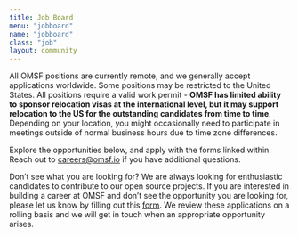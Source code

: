 ```yaml
---
title: Job Board
menu: "jobboard"
name: "jobboard"
class: "job"
layout: community
---
```

All OMSF positions are currently remote, and we generally accept applications worldwide. Some positions may be restricted to the United States. All positions require a valid work permit - **OMSF has limited ability to sponsor relocation visas at the international level, but it may support relocation to the US for the outstanding candidates from time to time**. Depending on your location, you might occasionally need to participate in meetings outside of normal business hours due to time zone differences.

Explore the opportunities below, and apply with the forms linked within. Reach out to [careers@omsf.io](mailto:careers@omsf.io) if you have additional questions. 

Don’t see what you are looking for? We are always looking for enthusiastic candidates to contribute to our open source projects. If you are interested in building a career at OMSF and don’t see the opportunity you are looking for, please let us know by filling out this [form](https://forms.gle/ChzBhUWKBqVPk1QR7). We review these applications on a rolling basis and we will get in touch when an appropriate opportunity arises.
